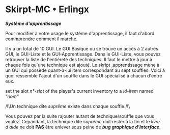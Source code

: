 # Skirpt-MC • Erlingx

*__Système d'apprentissage__*

Pour modifier à votre usage le système d'apprentissage, il faut d'abord commprendre comment il marche.

Il y a un total de 10 GUI. Le GUI Basique ou se trouve un accès à 2 autres GUI, le GUI-Liste et le GUI-Apprentissage. Dans le GUI-Liste, vous pouvez retrouver la liste de l'entièreté des techniques. Il faut le mettre à jour à chaque fois qu'une technique est ajouté. Le skript ,apprentissage mène à un GUI qui possède quant-à-lui item correspondant au sept souffles. Voici à quoi ressemble l'ajout d'un souffle dans le GUI spécialisé à chacun d'entre eux.

set the slot *n°-slot* of the player's current inventory to a *id-item* named *"nom"*

/!\Un technique dite *suprême* existe dans chaque souffle./!\

Vous pouvez par la suite rajouter autant de technique/souffle que vous voulez. Cepandant, la technique dite *suprême* doit rester à la fin et le *livre d'aide* ne doit **PAS** être enlever sous peine de ***bug graphique d'interface.***

